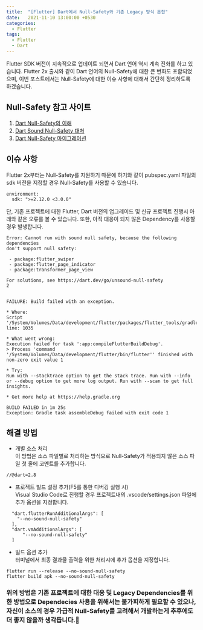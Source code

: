 ```yaml
---
title:  "[Flutter] Dart에서 Null-Safety와 기존 Legacy 방식 혼합"
date:   2021-11-10 13:00:00 +0530
categories:
  - Flutter
tags:
  - Flutter
  - Dart
---
```

Flutter SDK 버전이 지속적으로 업데이트 되면서 Dart 언어 역시 계속 진화를 하고 있습니다.
Flutter 2x 출시와 같이 Dart 언어의 Null-Safety에 대한 큰 변화도 포함되었으며, 이번 포스트에서는 Null-Safety에 대한 이슈 사항에 대해서 간단히 정리하도록 하겠습니다.

## Null-Safety 참고 사이트
1. [Dart Null-Safety의 이해](https://dart.dev/null-safety/understanding-null-safety)
2. [Dart Sound Null-Safety 대처](https://dart.dev/null-safety)
3. [Dart Null-Safety 마이그레이션](https://dart.dev/null-safety/migration-guide)

## 이슈 사항
Flutter 2x부터는 Null-Safety를 지원하기 때문에 하기와 같이 pubspec.yaml 파일의 sdk 버전을 지정할 경우 Null-Safety를 사용할 수 있습니다.
```
environment:
  sdk: ">=2.12.0 <3.0.0"
```
단, 기존 프로젝트에 대한 Flutter, Dart 버전의 업그레이드 및 신규 프로젝트 진행시 아래와 같은 오류를 볼 수 있습니다. 또한, 아직 대응이 되지 않은 Dependency를 사용할 경우 발생합니다.
```
Error: Cannot run with sound null safety, because the following dependencies
don't support null safety:

 - package:flutter_swiper
 - package:flutter_page_indicator
 - package:transformer_page_view

For solutions, see https://dart.dev/go/unsound-null-safety
2


FAILURE: Build failed with an exception.

* Where:
Script '/System/Volumes/Data/development/flutter/packages/flutter_tools/gradle/flutter.gradle' line: 1035

* What went wrong:
Execution failed for task ':app:compileFlutterBuildDebug'.
> Process 'command '/System/Volumes/Data/development/flutter/bin/flutter'' finished with non-zero exit value 1

* Try:
Run with --stacktrace option to get the stack trace. Run with --info or --debug option to get more log output. Run with --scan to get full insights.

* Get more help at https://help.gradle.org

BUILD FAILED in 1m 25s
Exception: Gradle task assembleDebug failed with exit code 1
```

## 해결 방법
- 개별 소스 처리  
이 방법은 소스 파일별로 처리하는 방식으로 Null-Safety가 적용되지 않은 소스 파일 첫 줄에 코멘트를 추가합니다.
```
//@dart=2.8
```
- 프로젝트 빌드 설정 추가(F5를 통한 디버깅 실행 시)  
Visual Studio Code로 진행할 경우 프로젝트내의 .vscode/settings.json 파일에 추가 옵션을 지정합니다.
```
  "dart.flutterRunAdditionalArgs": [
    "--no-sound-null-safety"
  ],
  "dart.vmAdditionalArgs": [
      "--no-sound-null-safety"
  ]
```
- 빌드 옵션 추가  
터미널에서 최종 결과물 출력을 위한 처리시에 추가 옵션을 지정합니다.
```
flutter run --release --no-sound-null-safety
flutter build apk --no-sound-null-safety
```

### 위의 방법은 기존 프로젝트에 대한 대응 및 Legacy Dependencies를 위한 방법으로 Dependecies 사용을 위해서는 불가피하게 필요할 수 있으나, 자신이 소스의 경우 가급적 Null-Safety를 고려해서 개발하는게 추후에도 더 좋지 않을까 생각듭니다.🧐